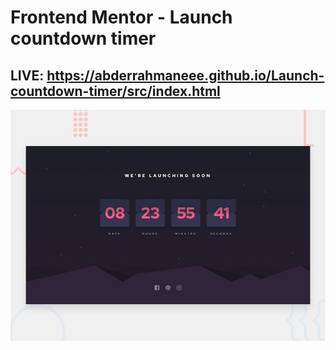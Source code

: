 # Frontend Mentor - Launch countdown timer
## LIVE: https://abderrahmaneee.github.io/Launch-countdown-timer/src/index.html

![Design preview for the Launch countdown timer coding challenge](./design/desktop-preview.jpg)
